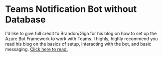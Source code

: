 # Teams Notification Bot without Database

I'd like to give full credit to Brandon/Giga for his blog on how to set up the Azure Bot Framework to work with Teams. I highly, highly recommend you read his blog on the basics of setup, interacting with the bot, and basic messaging. [Click here to read.](https://blog.gigacode.dev/technology/cloud-concepts/microsoft-azure/bot-framework) 
